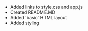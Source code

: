 * Added links to style.css and app.js
* Created README.MD
* Added 'basic' HTML layout
* Added styling